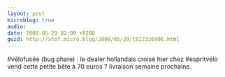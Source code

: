 ```yaml
---
layout: post
microblog: true
audio: 
date: 2008-05-29 02:00 +0200
guid: http://xtof.micro.blog/2008/05/29/t822326906.html
---
```

#vélofusée (bug phare) : le dealer hollandais croisé hier chez #espritvélo vend cette petite bête à 70 euros ? livraison semaine prochaine.
